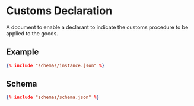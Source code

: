 # Customs Declaration
A document to enable a declarant to indicate the customs procedure to be applied to the goods.

## Example
```json
{% include "schemas/instance.json" %}
```

## Schema
```json
{% include "schemas/schema.json" %}
```
